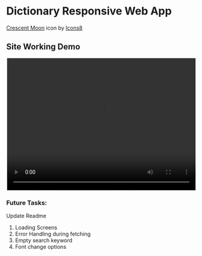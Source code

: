 # Dictionary Responsive Web App 

<a target="_blank" href="https://icons8.com/icon/VTboxrtZnBOR/crescent-moon">Crescent Moon</a> icon by <a target="_blank" href="https://icons8.com">Icons8</a>

## Site Working Demo
<center>
    <video  width="500" height="350" mute controls>
        <source  src=".\assets\output\working.mp4"  type="video/mp4" >   
    </video>
</center>



### Future Tasks: 
Update Readme
1. Loading Screens
2. Error Handling during fetching
3. Empty search keyword
4. Font change options